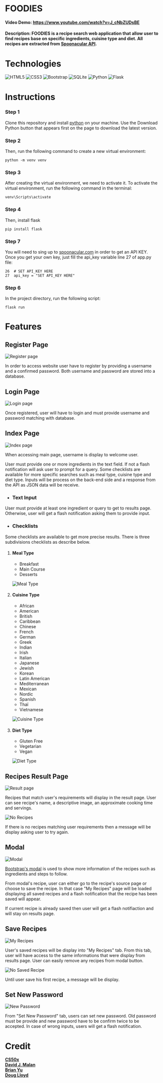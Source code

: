 # FOODIES

#### Video Demo: https://www.youtube.com/watch?v=J_cNbZUDsBE

#### Description: FOODIES is a recipe search web application that allow user to find recipes base on specific ingredients, cuisine type and diet. All recipes are extracted from [Spoonacular API](https://spoonacular.com/food-api).

# Technologies

![HTML5](https://img.shields.io/badge/html5-%23E34F26.svg?style=for-the-badge&logo=html5&logoColor=white)
![CSS3](https://img.shields.io/badge/css3-%231572B6.svg?style=for-the-badge&logo=css3&logoColor=white)
![Bootstrap](https://img.shields.io/badge/Bootstrap-563D7C?style=for-the-badge&logo=bootstrap&logoColor=white)
![SQLite](https://img.shields.io/badge/SQLite-07405E?style=for-the-badge&logo=sqlite&logoColor=white)
![Python](https://img.shields.io/badge/Python-FFD43B?style=for-the-badge&logo=python&logoColor=blue)
![Flask](https://img.shields.io/badge/Flask-000000?style=for-the-badge&logo=flask&logoColor=white)

# Instructions

### Step 1

Clone this repository and install [python](https://www.python.org/downloads/) on your machine. Use the Download Python button that appears first on the page to download the latest version.

### Step 2

Then, run the following command to create a new virtual environment:

```
python -m venv venv
```

### Step 3

After creating the virtual environment, we need to activate it. To activate the virtual environment, run the following command in the terminal:

```
venv\Scripts\activate
```

### Step 4

Then, install flask

```
pip install flask
```

### Step 7

You will need to sing up to [spoonacular.com](https://spoonacular.com/food-api) in order to get an API KEY.
Once you get your own key, just fill the api_key variable line 27 of app.py file:

```
26  # SET API_KEY HERE
27  api_key = "SET API_KEY HERE"
```

### Step 6

In the project directory, run the following script:

```
flask run
```

# Features

## Register Page

![Register page](./static/images/register.png)

In order to access website user have to register by providing a username and a confirmed password. Both username and password are stored into a database.

## Login Page

![Login page](./static/images/login.png)

Once registered, user will have to login and must provide username and password matching with database.

## Index Page

![Index page](./static/images/index.png)

When accessing main page, username is display to welcome user.

User must provide one or more ingredients in the text field. If not a flash notification will ask user to prompt for a query. Some checklists are available for more specific searches such as meal type, cuisine type and diet type. Inputs will be process on the back-end side and a response from the API as JSON data will be receive.

- ### Text Input

User must provide at least one ingredient or query to get to results page. Otherwise, user will get a flash notification asking them to provide input.

- ### Checklists

Some checklists are available to get more precise results. There is three subdivisions checklists as describe below.

1. #### Meal Type

   - Breakfast
   - Main Course
   - Desserts

   ![Meal Type](./static/images/mealtype.png)

2. #### Cuisine Type

   - African
   - American
   - British
   - Caribbean
   - Chinese
   - French
   - German
   - Greek
   - Indian
   - Irish
   - Italian
   - Japanese
   - Jewish
   - Korean
   - Latin American
   - Mediterranean
   - Mexican
   - Nordic
   - Spanish
   - Thaï
   - Vietnamese

   ![Cuisine Type](./static/images/cuisinetype.png)

3. #### Diet Type

   - Gluten Free
   - Vegetarian
   - Vegan

   ![Diet Type](./static/images/diettype.png)

## Recipes Result Page

![Result page](./static/images/recipes_1.png)

Recipes that match user's requirements will display in the result page. User can see recipe's name, a descriptive image, an approximate cooking time and servings.

![No Recipes](./static/images/no_results.png)

If there is no recipes matching user requirements then a message will be display asking user to try again.

## Modal

![Modal](./static/images/modal.png)

[Bootstrap's modal](https://getbootstrap.com/docs/5.0/components/modal/) is used to show more information of the recipes such as ingredients and steps to follow.

From modal's recipe, user can either go to the recipe's source page or choose to save the recipe. In that case "My Recipes" page will be loaded displaying all saved recipes and a flash notification that the recipe has been saved will appear.

If current recipe is already saved then user will get a flash notifiaction and will stay on results page.

## Save Recipes

![My Recipes](./static/images/myrecipes.png)

User's saved recipes will be display into "My Recipes" tab. From this tab, user will have access to the same informations that were display from results page. User can easily remove any recipes from modal button.

![No Saved Recipe](./static/images/no_saved.png)

Until user save his first recipe, a message will be display.

## Set New Password

![New Password](./static/images/password.png)

From "Set New Password" tab, users can set new password. Old password must be provide and new password have to be confirm twice to be accepted. In case of wrong inputs, users will get a flash notification.

# Credit

**[CS50x](https://pll.harvard.edu/course/cs50-introduction-computer-science?delta=0)**<br>
**[David J. Malan](https://cs.harvard.edu/malan/)**<br>
**[Brian Yu](https://brianyu.me/)**<br>
**[Doug Lloyd](https://hls.harvard.edu/doug-lloyd/)**<br>
